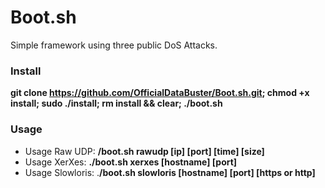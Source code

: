 # Boot.sh
Simple framework using three public DoS Attacks.

### Install
**git clone https://github.com/OfficialDataBuster/Boot.sh.git; chmod +x install; sudo ./install; rm install && clear; ./boot.sh**


### Usage
* Usage Raw UDP: **/boot.sh rawudp [ip] [port] [time] [size]**
* Usage XerXes: **./boot.sh xerxes [hostname] [port]**
* Usage Slowloris: .**/boot.sh slowloris [hostname] [port] [https or http]**
